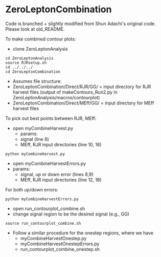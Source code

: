 # ZeroLeptonCombination

Code is branched + slightly modified from Shun Adachi's original code. Please look at old_README.

To make combined contour plots:

* clone ZeroLeptonAnalysis
```{r, engine='bash', count_lines}
cd ZeroLeptonAnalysis
source RJRsetup.sh
cd ../../../
cd ZeroLeptonCombination
```
* Assumes file structure:
* ZeroLeptonCombination/Direct/RJR/GG/ = input directory for RJR harvest files (output of makeContours_Run2.py in ZeroLeptonAnalysis/macros/contourplot)
* ZeroLeptonCombination/Direct/MEff/GG/ = input directory for MEff harvest files

To pick out best points between RJR, MEff:

* open myCombineHarvest.py
    * params:
    * signal (line 8)
    * MEff, RJR input directories (line 10, 16)

```{r, engine='bash', count_lines}
python myCombineHarvest.py
```

* open myCombineHarvestErrors.py
* params:
    * signal, up or down error (lines 8,9)
    * MEff, RJR input directories (line 12, 18)

For both up/down errors:
```{r, engine='bash', count_lines}
python myCombineHarvestErrors.py 
```

* open run_contourplot_combine.sh
* change signal region to be the desired signal (e.g., GG)
```{r, engine='bash', count_lines}
source run_contourplot_combine.sh
```

* Follow a similar procedure for the onestep regions, where we have 
   * myCombineHarvestOnestep.py
   * myCombineHarvestOnestepErrors.py
   * run_contourplot_combine_onestep.sh
   
